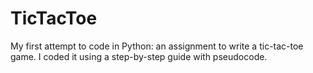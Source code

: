 # TicTacToe
My first attempt to code in Python: an assignment to write a tic-tac-toe game. I coded it using a step-by-step guide with pseudocode.
